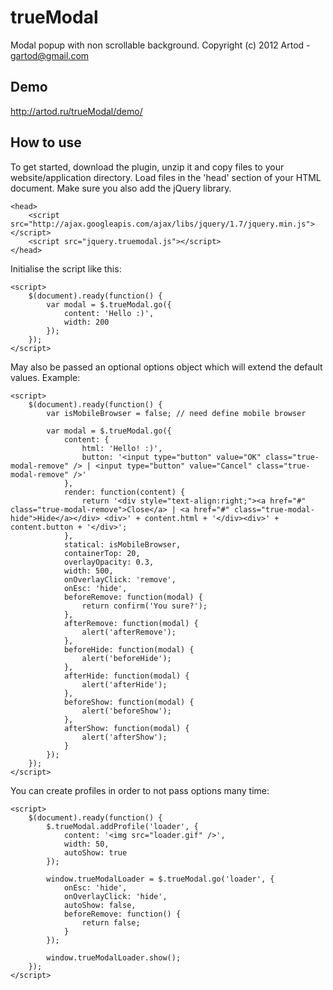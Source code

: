 trueModal
========

Modal popup with non scrollable background.
Copyright (c) 2012 Artod - gartod@gmail.com

Demo
----------

http://artod.ru/trueModal/demo/

How to use
----------

To get started, download the plugin, unzip it and copy files to your website/application directory.
Load files in the 'head' section of your HTML document. Make sure you also add the jQuery library.

    <head>
        <script src="http://ajax.googleapis.com/ajax/libs/jquery/1.7/jquery.min.js"></script>		
        <script src="jquery.truemodal.js"></script>
    </head>

Initialise the script like this:

    <script>
        $(document).ready(function() {
			var modal = $.trueModal.go({
				content: 'Hello :)',
				width: 200
			});
        });
    </script>

May also be passed an optional options object which will extend the default values. Example:

    <script>
        $(document).ready(function() {
			var isMobileBrowser = false; // need define mobile browser

			var modal = $.trueModal.go({
				content: {
					html: 'Hello! :)',
					button: '<input type="button" value="OK" class="true-modal-remove" /> | <input type="button" value="Cancel" class="true-modal-remove" />'
				},
				render: function(content) {
					return '<div style="text-align:right;"><a href="#" class="true-modal-remove">Close</a> | <a href="#" class="true-modal-hide">Hide</a></div> <div>' + content.html + '</div><div>' + content.button + '</div>';
				},
				statical: isMobileBrowser,
				containerTop: 20,
				overlayOpacity: 0.3,
				width: 500,
				onOverlayClick: 'remove',
				onEsc: 'hide',
				beforeRemove: function(modal) {
					return confirm('You sure?');
				},
				afterRemove: function(modal) {
					alert('afterRemove');
				},
				beforeHide: function(modal) {
					alert('beforeHide');
				},
				afterHide: function(modal) {
					alert('afterHide');
				},
				beforeShow: function(modal) {
					alert('beforeShow');
				},
				afterShow: function(modal) {
					alert('afterShow');
				}
			});
        });
    </script>

You can create profiles in order to not pass options many time:

    <script>
        $(document).ready(function() {
			$.trueModal.addProfile('loader', {
				content: '<img src="loader.gif" />',
				width: 50,
				autoShow: true
			});

			window.trueModalLoader = $.trueModal.go('loader', {
				onEsc: 'hide',
				onOverlayClick: 'hide',
				autoShow: false,
				beforeRemove: function() {
					return false;
				}
			});
	
			window.trueModalLoader.show();
        });
    </script>